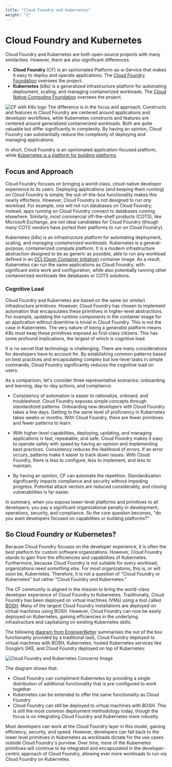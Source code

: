 ```yaml
---
title: "Cloud Foundry and Kubernetes"
weight: "2"
---
```


# Cloud Foundry and Kubernetes

Cloud Foundry and Kubernetes are both open-source projects with many similarities. However, there are also significant differences.

- **Cloud Foundry** (CF) is an opinionated Platform-as-a-Service that makes it easy to deploy and operate applications. The [Cloud Foundry Foundation](https://cloudfoundry.org) oversees the project.
- **Kubernetes** (k8s) is a generalized infrastructure platform for automating deployment, scaling, and managing containerized workloads. The [Cloud Native Computing Foundation](https://cncf.io) oversees the project.

![CF with K8s logo](/images/eirini-logo.png) The difference is in the focus and approach. Constructs and features in Cloud Foundry are centered around applications and developer workflows, while Kubernetes constructs and features are centered around generalized containerized workloads. Both are quite valuable but differ significantly in complexity. By having an opinion, Cloud Foundry can substantially reduce the complexity of deploying and managing applications.

In short, Cloud Foundry is an opinionated application-focused platform, while [Kubernetes is a platform for building platforms](https://twitter.com/kelseyhightower/status/935252923721793536?s=20). 

## Focus and Approach

Cloud Foundry focuses on bringing a world-class, cloud-native developer experience to its users. Deploying applications (and keeping them running) on Cloud Foundry is simple; the out-of-the-box functionality makes this nearly effortless. However, Cloud Foundry is not designed to run _any_ workload. For example, one will not run databases _on_ Cloud Foundry; instead, apps running on Cloud Foundry connect to databases running elsewhere. Similarly, most commercial off-the-shelf products (COTS), like Microsoft Exchange, are not ideal candidates for Cloud Foundry (though many COTS vendors have ported their platforms to run on Cloud Foundry).

Kubernetes (k8s) is an infrastructure platform for automating deployment, scaling, and managing _containerized workloads_. Kubernetes is a general-purpose, containerized compute platform. It is a modern infrastructure abstraction designed to be as generic as possible, able to run any workload defined in an [OCI (Open Container Initiative)](https://www.opencontainers.org/) container image. As a result, Kubernetes can run the same applications as Cloud Foundry, with significant extra work and configuration, while also potentially running other containerized workloads like databases or COTS solutions.

### Cognitive Load

Cloud Foundry and Kubernetes are based on the same (or similar) infrastructure primitives. However, Cloud Foundry has chosen to implement automation that encapsulates these primitives in higher-level abstractions. For example, updating the runtime components in the container image for an application without downtime is trivial in Cloud Foundry. This is not the case in Kubernetes. 
The very nature of being a generalist platform means K8s must keep these primitives exposed as first-class citizens. This has some profound implications, the largest of which is cognitive load. 

It is no secret that technology is challenging. There are many considerations for developers have to account for. By establishing common patterns based on best practices and encapsulating complex but low-level tasks in simple commands, Cloud Foundry significantly reduces the cognitive load on users. 

As a comparison, let's consider three representative scenarios: onboarding and learning, day-to-day actions, and compliance.

- Consistency of automation is easier to rationalize, onboard, and troubleshoot. Cloud Foundry exposes simple concepts through standardized patterns. Onboarding new developers with Cloud Foundry takes a few days. Getting to the same level of proficiency in Kubernetes takes weeks or months. With Cloud Foundry, there are fewer primitives and fewer patterns to learn.

- With higher-level capabilities, deploying, updating, and managing applications is fast, repeatable, and safe. Cloud Foundry makes it easy to operate safely with speed by having an opinion and implementing best practices. Consistency reduces the likelihood of errors. If an error occurs,  patterns make it easier to track down issues. With Cloud Foundry, there is less to configure, less to implement, and less to maintain.

- By having an opinion, CF can automate the repetition. Standardization significantly impacts compliance and security without impeding progress. Potential attack vectors are reduced considerably, and closing vulnerabilities is far easier.

In summary, when you expose lower-level platforms and primitives to all developers, you pay a significant organizational penalty in development, operations, security, and compliance. So the core question becomes, "do you want developers focused on capabilities or building platforms?"


## So Cloud Foundry or Kubernetes?

Because Cloud Foundry focuses on the developer experience, it is often the best platform for custom software organizations. However, Cloud Foundry stands to gain from the efficiencies and capabilities of Kubernetes. Furthermore, because Cloud Foundry is not suitable for every workload, organizations need _something else_. For most organizations, this is, or will soon be, Kubernetes. Therefore, it is not a question of "Cloud Foundry or Kubernetes" but rather "Cloud Foundry _and_ Kubernetes." 

The CF community is aligned in the mission to bring the world-class developer experience of Cloud Foundry to Kubernetes. Traditionally, Cloud Foundry has been deployed on virtual machines (VMs) using a tool called [BOSH](https://bosh.io).  Many of the largest Cloud Foundry installations are deployed on virtual machines using BOSH. However, Cloud Foundry can now be easily deployed on Kubernetes, gaining efficiencies in the underlying infrastructure and capitalizing on existing Kubernetes skills.

The following [diagram from EngineerBetter](https://github.com/EngineerBetter/k8s-is-not-a-paas) summarises the out of the box functionality provided by a traditional IaaS, Cloud Foundry deployed to virtual machines with BOSH, Kubernetes, hosted Kubernetes services like Google’s GKE, and Cloud Foundry deployed on top of Kubernetes:

![Cloud Foundry and Kubernetes Concerns Image](/images/iaas-kubes-paas.png)

The diagram shows that:

- Cloud Foundry can compliment Kubernetes by providing a single distribution of additional functionality that is pre-configured to work together
- Kubernetes can be extended to offer the same functionality as Cloud Foundry
- Cloud Foundry can still be deployed to virtual machines with BOSH. This is still the most common deployment methodology today, though the focus is on integrating Cloud Foundry and Kubernetes more robustly.

Most developers can work at the Cloud Foundry layer in this model, gaining efficiency, security, and speed. However, developers can fall back to the lower level primitives in Kubernetes as workloads dictate for the use cases outside Cloud Foundry's purview. Over time, more of the Kubernetes primitives will continue to be integrated and encapsulated in the developer-centric approach of Cloud Foundry, allowing ever more workloads to run via Cloud Foundry on Kubernetes.
